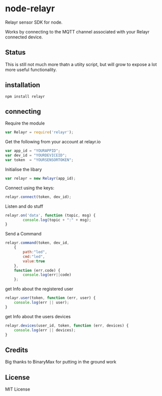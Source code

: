 # node-relayr

Relayr sensor SDK for node.

Works by connecting to the MQTT channel associated with your Relayr connected
device.

## Status
This is still not much more thatn a utiity script, but will grow to expose a
lot more useful functionality.

## installation

```
npm install relayr
```

## connecting

Require the module

```js
var Relayr = require('relayr');
```

Get the following from your account at relayr.io

```js
var app_id = "YOURAPPID";
var dev_id = "YOURDEVICEID";
var token  = "YOURSENSORTOKEN";
```
Initialise the libary

```js
var relayr = new Relayr(app_id);
```

Connect using the keys:
```js
relayr.connect(token, dev_id);
```

Listen and do stuff
```js
relayr.on('data', function (topic, msg) {
        console.log(topic + ":" + msg);
}
```

Send a Command
```js
relayr.command(token, dev_id, 
    {
        path:"led", 
        cmd:"led", 
        value:true
    }, 
    function (err,code) {
        console.log(err||code)
    };
```

get Info about the registered user
```js
relayr.user(token, function (err, user) {
    console.log(err || user);
}
```

get Info about the users devices
```js
relayr.devices(user_id, token, function (err, devices) {
    console.log(err || devices);
}
```

## Credits
Big thanks to BinaryMax for putting in the ground work

## License
MIT License
